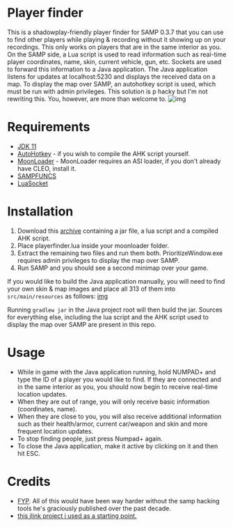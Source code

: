 # Player finder
This is a shadowplay-friendly player finder for SAMP 0.3.7 that you can use to find other players while playing & recording without it showing up on your recordings. This only works on players that are in the same interior as you. On the SAMP side, a Lua script is used to read information such as real-time player coordinates, name, skin, current vehicle, gun, etc. Sockets are used to forward this information to a Java application. The Java application listens for updates at localhost:5230 and displays the received data on a map. To display the map over SAMP, an autohotkey script is used, which must be run with admin privileges. This solution is p hacky but I'm not rewriting this. You, however, are more than welcome to.
![img](https://i.imgur.com/AOXesbX.jpg)

# Requirements
* [JDK 11](https://jdk.java.net/archive/)
* [AutoHotkey](https://www.autohotkey.com/) - if you wish to compile the AHK script yourself.
* [MoonLoader](https://gtaforums.com/topic/890987-moonloader/) - MoonLoader requires an ASI loader, if you don't already have CLEO, install it.
* [SAMPFUNCS](https://blast.hk/threads/17/page-138#post-279414)
* [LuaSocket](https://blast.hk/threads/16031/)

# Installation
1) Download this [archive](https://www.upload.ee/files/11111883/playerfinder.rar.html) containing a jar file, a lua script and a compiled AHK script.
2) Place playerfinder.lua inside your moonloader folder.
3) Extract the remaining two files and run them both. PrioritizeWindow.exe requires admin privileges to display the map over SAMP.
4) Run SAMP and you should see a second minimap over your game.

If you would like to build the Java application manually, you will need to find your own skin & map images and place all 313 of them into `src/main/resources` as follows: [img](https://i.imgur.com/TAF8HRe.png "Structure")

Running `gradlew jar` in the Java project root will then build the jar. Sources for everything else, including the lua script and the AHK script used to display the map over SAMP are present in this repo.

# Usage
* While in game with the Java application running, hold NUMPAD+ and type the ID of a player you would like to find. If they are connected and in the same interior as you, you should now begin to receive real-time location updates.
* When they are out of range, you will only receive basic information (coordinates, name).
* When they are close to you, you will also receive additional information such as their health/armor, current car/weapon and skin and more frequent location updates.
* To stop finding people, just press Numpad+ again.
* To close the Java application, make it active by clicking on it and then hit ESC.

# Credits
* [FYP](https://github.com/THE-FYP). All of this would have been way harder without the samp hacking tools he's graciously published over the past decade.
* [this jlink project i used as a starting point.](https://bitbucket.org/FlPe/javafx_jlink_example/src/master/)
